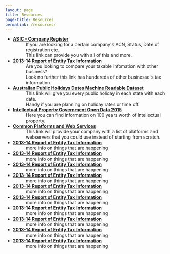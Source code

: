 ```yaml
---
layout: page
title: Resources
page-title: Resources
permalink: /resources/
---
```


<ul style= "list-style-type:disc">
<dl>
<li><dt><a class ="linkcolour" href="http://data.gov.au/dataset/asic-companies-register"><b>ASIC - Company Register</b> </a></dt></li>
<dd> If you are looking for a certain company's ACN, Status, Date of registration etc..  <br>This link can provide you with all of this and more.</dd>
<li><dt><a class ="linkcolour" href="http://data.gov.au/dataset/corporate-transparency/resource/237d7ede-3a63-4b9b-9434-2f79b9d70ce8?view_id=be58448a-dbf9-41af-9e20-7e9ee2796633"><b>2013-14 Report of Entity Tax Information</b> </a></dt></li>
<dd> Are you looking to compare your taxable infomation with other business? <br> Look no further this link has hundereds of other businesse's tax information. </dd>
<li><dt><a class ="linkcolour" href="http://data.gov.au/dataset/australian-holidays-machine-readable-dataset"><b>Australian Public Holidays Dates Machine Readable Dataset</b> </a></dt></li>
<dd> This link will give you every public holiday in each state with each date. <br> Handy if you are planning on holiday rates or time off.</dd>
<li><dt><a class ="linkcolour" href="http://data.gov.au/dataset/ntellectual-property-government-open-data-2015"><b>Intellectual Property Government Open Data 2015</b> </a></dt></li>
<dd> Here you can find information on 100 years worth of Intellectual property.</dd>
<li><dt><a class ="linkcolour" href="http://data.gov.au/dataset/common-platforms-and-web-services"><b>Common Platforms and Web Services</b> </a></dt></li>
<dd> This link will provide your company with a list of platforms and webservers that you could use instead of starting from scratch.</dd>
<li><dt><a class ="linkcolour" href="http://data.gov.au/dataset/corporate-transparency/resource/237d7ede-3a63-4b9b-9434-2f79b9d70ce8?view_id=be58448a-dbf9-41af-9e20-7e9ee2796633"><b>2013-14 Report of Entity Tax Information</b> </a></dt></li>
<dd> more info on things that are happening</dd>
<li><dt><a class ="linkcolour" href="http://data.gov.au/dataset/corporate-transparency/resource/237d7ede-3a63-4b9b-9434-2f79b9d70ce8?view_id=be58448a-dbf9-41af-9e20-7e9ee2796633"><b>2013-14 Report of Entity Tax Information</b> </a></dt></li>
<dd> more info on things that are happening</dd>
<li><dt><a class ="linkcolour" href="http://data.gov.au/dataset/corporate-transparency/resource/237d7ede-3a63-4b9b-9434-2f79b9d70ce8?view_id=be58448a-dbf9-41af-9e20-7e9ee2796633"><b>2013-14 Report of Entity Tax Information</b> </a></dt></li>
<dd> more info on things that are happening</dd>
<li><dt><a class ="linkcolour" href="http://data.gov.au/dataset/corporate-transparency/resource/237d7ede-3a63-4b9b-9434-2f79b9d70ce8?view_id=be58448a-dbf9-41af-9e20-7e9ee2796633"><b>2013-14 Report of Entity Tax Information</b> </a></dt></li>
<dd> more info on things that are happening</dd>
<li><dt><a class ="linkcolour" href="http://data.gov.au/dataset/corporate-transparency/resource/237d7ede-3a63-4b9b-9434-2f79b9d70ce8?view_id=be58448a-dbf9-41af-9e20-7e9ee2796633"><b>2013-14 Report of Entity Tax Information</b> </a></dt></li>
<dd> more info on things that are happening</dd>
<li><dt><a class ="linkcolour" href="http://data.gov.au/dataset/corporate-transparency/resource/237d7ede-3a63-4b9b-9434-2f79b9d70ce8?view_id=be58448a-dbf9-41af-9e20-7e9ee2796633"><b>2013-14 Report of Entity Tax Information</b> </a></dt></li>
<dd> more info on things that are happening</dd>
<li><dt><a class ="linkcolour" href="http://data.gov.au/dataset/corporate-transparency/resource/237d7ede-3a63-4b9b-9434-2f79b9d70ce8?view_id=be58448a-dbf9-41af-9e20-7e9ee2796633"><b>2013-14 Report of Entity Tax Information</b> </a></dt></li>
<dd> more info on things that are happening</dd>
<li><dt><a class ="linkcolour" href="http://data.gov.au/dataset/corporate-transparency/resource/237d7ede-3a63-4b9b-9434-2f79b9d70ce8?view_id=be58448a-dbf9-41af-9e20-7e9ee2796633"><b>2013-14 Report of Entity Tax Information</b> </a></dt></li>
<dd> more info on things that are happening</dd>
<li><dt><a class ="linkcolour" href="http://data.gov.au/dataset/corporate-transparency/resource/237d7ede-3a63-4b9b-9434-2f79b9d70ce8?view_id=be58448a-dbf9-41af-9e20-7e9ee2796633"><b>2013-14 Report of Entity Tax Information</b> </a></dt></li>
<dd> more info on things that are happening</dd>
<li><dt><a class ="linkcolour" href="http://data.gov.au/dataset/corporate-transparency/resource/237d7ede-3a63-4b9b-9434-2f79b9d70ce8?view_id=be58448a-dbf9-41af-9e20-7e9ee2796633"><b>2013-14 Report of Entity Tax Information</b> </a></dt></li>
<dd> more info on things that are happening</dd>
